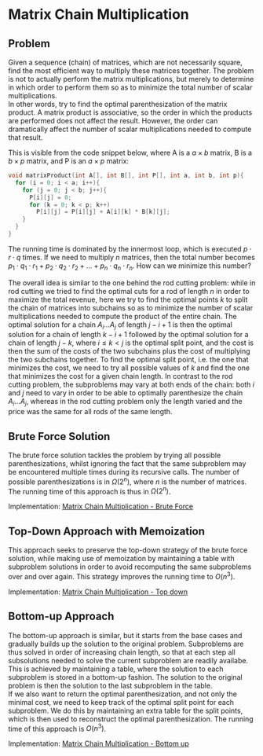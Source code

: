 # Matrix Chain Multiplication

## Problem

Given a sequence (chain) of matrices, which are not necessarily square, find the most efficient way to multiply these matrices together. The problem is not to actually perform the matrix multiplications, but merely to determine in which order to perform them so as to minimize the total number of scalar multiplications.  
In other words, try to find the optimal parenthesization of the matrix product. A matrix product is associative, so the order in which the products are performed does not affect the result. However, the order can dramatically affect the number of scalar multiplications needed to compute that result.

This is visible from the code snippet below, where A is a $a \times b$ matrix, B is a $b \times p$ matrix, and P is an $a \times p$ matrix:

```c
void matrixProduct(int A[], int B[], int P[], int a, int b, int p){
  for (i = 0; i < a; i++){
    for (j = 0; j < b; j++){
      P[i][j] = 0;
      for (k = 0; k < p; k++)
        P[i][j] = P[i][j] + A[i][k] * B[k][j];
    }
  }
}
```

The running time is dominated by the innermost loop, which is executed $p \cdot r \cdot q$ times. If we need to multiply $n$ matrices, then the total number becomes $p_1\cdot q_1 \cdot r_1 + p_2 \cdot q_2 \cdot r_2 + \dots + p_n \cdot q_n \cdot r_n$. How can we minimize this number?

The overall idea is similar to the one behind the rod cutting problem: while in rod cutting we tried to find the optimal cuts for a rod of length $n$ in order to maximize the total revenue, here we try to find the optimal points $k$ to split the chain of matrices into subchains so as to minimize the number of scalar multiplications needed to compute the product of the entire chain. The optimal solution for a chain $A_i \dots A_j$ of length $j - i + 1$ is then the optimal solution for a chain of length $k - i + 1$ followed by the optimal solution for a chain of length $j - k$, where $i\leq k < j$ is the optimal split point, and the cost is then the sum of the costs of the two subchains plus the cost of multiplying the two subchains together. To find the optimal split point, i.e. the one that minimizes the cost, we need to try all possible values of $k$ and find the one that minimizes the cost for a given chain length. In contrast to the rod cutting problem, the subproblems may vary at both ends of the chain: both $i$ and $j$ need to vary in order to be able to optimally parenthesize the chain $A_i \dots A_j$, whereas in the rod cutting problem only the length varied and the price was the same for all rods of the same length.

## Brute Force Solution

The brute force solution tackles the problem by trying all possible parenthesizations, whilst ignoring the fact that the same subproblem may be encountered multiple times during its recursive calls. The number of possible parenthesizations is in $\Omega(2^n)$, where $n$ is the number of matrices. The running time of this approach is thus in $\Omega(2^n)$.

Implementation: [Matrix Chain Multiplication - Brute Force](https://github.com/pl3onasm/Algorithms/tree/main/algorithms/dynamic-programming/matrix-chain-multiplication/mcm-1.c)

## Top-Down Approach with Memoization

This approach seeks to preserve the top-down strategy of the brute force solution, while making use of memoization by maintaining a table with subproblem solutions in order to avoid recomputing the same subproblems over and over again. This strategy improves the running time to $O(n^3)$.  

Implementation: [Matrix Chain Multiplication - Top down](https://github.com/pl3onasm/Algorithms/tree/main/algorithms/dynamic-programming/matrix-chain-multiplication/mcm-2.c)

## Bottom-up Approach

The bottom-up approach is similar, but it starts from the base cases and gradually builds up the solution to the original problem. Subproblems are thus solved in order of increasing chain length, so that at each step all subsolutions needed to solve the current subproblem are readily availabe. This is achieved by maintaining a table, where the solution to each subproblem is stored in a bottom-up fashion. The solution to the original problem is then the solution to the last subproblem in the table.  
If we also want to return the optimal parenthesization, and not only the minimal cost, we need to keep track of the optimal split point for each subproblem. We do this by maintaining an extra table for the split points, which is then used to reconstruct the optimal parenthesization. The running time of this approach is $O(n^3)$.

Implementation: [Matrix Chain Multiplication - Bottom up](https://github.com/pl3onasm/Algorithms/tree/main/algorithms/dynamic-programming/matrix-chain-multiplication/mcm-3.c)
